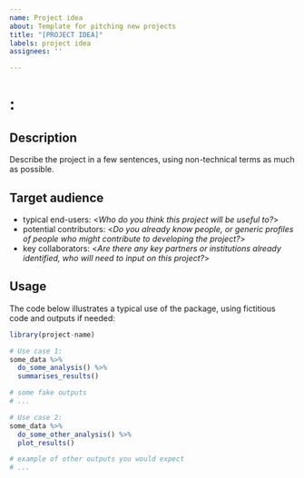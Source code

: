 ```yaml
---
name: Project idea
about: Template for pitching new projects
title: "[PROJECT IDEA]"
labels: project idea
assignees: ''

---
```


# <project-name>: <project-title>

## Description

Describe the project in a few sentences, using non-technical terms as much as possible.

## Target audience

* typical end-users: <*Who do you think this project will be useful to?*>
* potential contributors: <*Do you already know people, or generic profiles of people who might contribute to developing the project?*>
* key collaborators: <*Are there any key partners or institutions already identified, who will need to input on this project?*>

## Usage

The code below illustrates a typical use of the package, using fictitious code and outputs if needed:

```r
library(project-name)

# Use case 1: 
some_data %>%
  do_some_analysis() %>%
  summarises_results() 

# some fake outputs
# ...

# Use case 2: 
some_data %>%
  do_some_other_analysis() %>%
  plot_results() 

# example of other outputs you would expect
# ...

```
